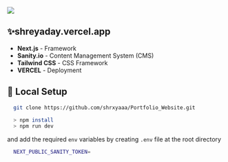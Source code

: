 <a href="https://shreyaday.vercel.app/"><img src="https://img.shields.io/badge/website-000000?style=for-the-badge&logo=About.me&logoColor=white" /></a>


## ✨shreyaday.vercel.app


- **Next.js** - Framework
- **Sanity.io** - Content Management System (CMS) 
- **Tailwind CSS** - CSS Framework
- **VERCEL** - Deployment


## 🔬 Local Setup


```bash
  git clone https://github.com/shrxyaaa/Portfolio_Website.git

  > npm install
  > npm run dev
```

  and add the required ```env``` variables by creating ```.env``` file at the root directory


 ```bash
   NEXT_PUBLIC_SANITY_TOKEN=
```   

